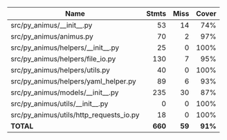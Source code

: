 | Name                                       |    Stmts |     Miss |   Cover |
|------------------------------------------- | -------: | -------: | ------: |
| src/py\_animus/\_\_init\_\_.py             |       53 |       14 |     74% |
| src/py\_animus/animus.py                   |       70 |        2 |     97% |
| src/py\_animus/helpers/\_\_init\_\_.py     |       25 |        0 |    100% |
| src/py\_animus/helpers/file\_io.py         |      130 |        7 |     95% |
| src/py\_animus/helpers/utils.py            |       40 |        0 |    100% |
| src/py\_animus/helpers/yaml\_helper.py     |       89 |        6 |     93% |
| src/py\_animus/models/\_\_init\_\_.py      |      235 |       30 |     87% |
| src/py\_animus/utils/\_\_init\_\_.py       |        0 |        0 |    100% |
| src/py\_animus/utils/http\_requests\_io.py |       18 |        0 |    100% |
|                                  **TOTAL** |  **660** |   **59** | **91%** |
